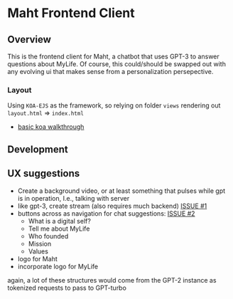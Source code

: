 # Maht Frontend Client

## Overview

This is the frontend client for Maht, a chatbot that uses GPT-3 to answer questions about MyLife. Of course, this could/should be swapped out with any evolving ui that makes sense from a personalization persepective.

### Layout

Using `KOA-EJS` as the framework, so relying on folder `views` rendering out `layout.html` => `index.html`

* [basic koa walkthrough](https://www.youtube.com/watch?v=z84uTk5zmak&ab_channel=TraversyMedia)

## Development

## UX suggestions

- Create a background video, or at least something that pulses while gpt is in operation, I.e., talking with server
- like gpt-3, create stream (also requires much backend) [ISSUE #1](https://github.com/MyLife-Services/mylife-maht/issues/1)
- buttons across as navigation for chat suggestions:  [ISSUE #2](https://github.com/MyLife-Services/mylife-maht/issues/2)
	- What is a digital self?
	- Tell me about MyLife
	- Who founded
	- Mission
	- Values
- logo for Maht
- incorporate logo for MyLife

again, a lot of these structures would come from the GPT-2 instance as tokenized requests to pass to GPT-turbo